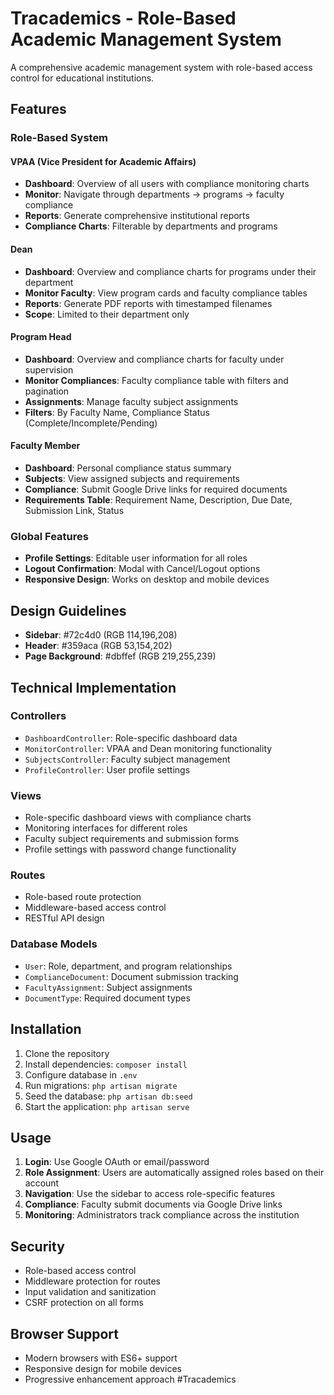 # Tracademics - Role-Based Academic Management System

A comprehensive academic management system with role-based access control for educational institutions.

## Features

### Role-Based System

#### VPAA (Vice President for Academic Affairs)
- **Dashboard**: Overview of all users with compliance monitoring charts
- **Monitor**: Navigate through departments → programs → faculty compliance
- **Reports**: Generate comprehensive institutional reports
- **Compliance Charts**: Filterable by departments and programs

#### Dean
- **Dashboard**: Overview and compliance charts for programs under their department
- **Monitor Faculty**: View program cards and faculty compliance tables
- **Reports**: Generate PDF reports with timestamped filenames
- **Scope**: Limited to their department only

#### Program Head
- **Dashboard**: Overview and compliance charts for faculty under supervision
- **Monitor Compliances**: Faculty compliance table with filters and pagination
- **Assignments**: Manage faculty subject assignments
- **Filters**: By Faculty Name, Compliance Status (Complete/Incomplete/Pending)

#### Faculty Member
- **Dashboard**: Personal compliance status summary
- **Subjects**: View assigned subjects and requirements
- **Compliance**: Submit Google Drive links for required documents
- **Requirements Table**: Requirement Name, Description, Due Date, Submission Link, Status

### Global Features
- **Profile Settings**: Editable user information for all roles
- **Logout Confirmation**: Modal with Cancel/Logout options
- **Responsive Design**: Works on desktop and mobile devices

## Design Guidelines

- **Sidebar**: #72c4d0 (RGB 114,196,208)
- **Header**: #359aca (RGB 53,154,202)
- **Page Background**: #dbffef (RGB 219,255,239)

## Technical Implementation

### Controllers
- `DashboardController`: Role-specific dashboard data
- `MonitorController`: VPAA and Dean monitoring functionality
- `SubjectsController`: Faculty subject management
- `ProfileController`: User profile settings

### Views
- Role-specific dashboard views with compliance charts
- Monitoring interfaces for different roles
- Faculty subject requirements and submission forms
- Profile settings with password change functionality

### Routes
- Role-based route protection
- Middleware-based access control
- RESTful API design

### Database Models
- `User`: Role, department, and program relationships
- `ComplianceDocument`: Document submission tracking
- `FacultyAssignment`: Subject assignments
- `DocumentType`: Required document types

## Installation

1. Clone the repository
2. Install dependencies: `composer install`
3. Configure database in `.env`
4. Run migrations: `php artisan migrate`
5. Seed the database: `php artisan db:seed`
6. Start the application: `php artisan serve`

## Usage

1. **Login**: Use Google OAuth or email/password
2. **Role Assignment**: Users are automatically assigned roles based on their account
3. **Navigation**: Use the sidebar to access role-specific features
4. **Compliance**: Faculty submit documents via Google Drive links
5. **Monitoring**: Administrators track compliance across the institution

## Security

- Role-based access control
- Middleware protection for routes
- Input validation and sanitization
- CSRF protection on all forms

## Browser Support

- Modern browsers with ES6+ support
- Responsive design for mobile devices
- Progressive enhancement approach
#Tracademics